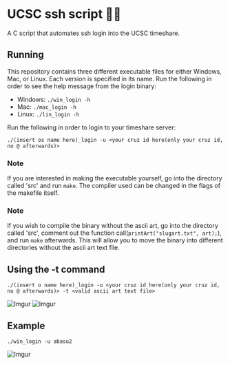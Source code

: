 # UCSC ssh script 🍌🐌
  A C script that automates ssh login into the UCSC timeshare.

## Running
  This repository contains three different executable files for either Windows, Mac, or Linux. Each version is specified in its name.
  Run the following in order to see the help message from the login binary:

  - Windows: `./win_login -h`
  - Mac: `./mac_login -h`
  - Linux: `./lin_login -h`

  Run the following in order to login to your timeshare server:
  ```
  ./(insert os name here)_login -u <your cruz id here(only your cruz id, no @ afterwards)>
  ```
  
  ### Note
  If you are interested in making the executable yourself, go into the directory called 'src' and run `make`. The compiler used can be changed in the flags of the makefile itself. 
  
  ### Note
  If you wish to compile the binary without the ascii art, go into the directory called 'src', comment out the function call(`printArt("slugart.txt", art);`), and   run
  `make` afterwards. This will allow you to move the binary into different directories without the ascii art text file.  
## Using the -t command
```
./(insert o name here)_login -u <your cruz id here(only your cruz id, no @ afterwards)> -t <valid ascii art text file>
```
![Imgur](https://imgur.com/0oM6xdo.gif)
![Imgur](https://imgur.com/eDhuFj7.gif)
## Example
  ```
  ./win_login -u abasu2
  ```
![Imgur](https://i.imgur.com/0x3cmC9.gif)
